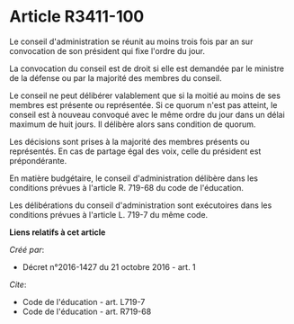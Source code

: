 # Article R3411-100

Le conseil d'administration se réunit au moins trois fois par an sur convocation de son président qui fixe l'ordre du jour. 

La convocation du conseil est de droit si elle est demandée par le ministre de la défense ou par la majorité des membres du
conseil. 

Le conseil ne peut délibérer valablement que si la moitié au moins de ses membres est présente ou représentée. Si ce quorum
n'est pas atteint, le conseil est à nouveau convoqué avec le même ordre du jour dans un délai maximum de huit jours. Il
délibère alors sans condition de quorum. 

Les décisions sont prises à la majorité des membres présents ou représentés. En cas de partage égal des voix, celle du
président est prépondérante. 

En matière budgétaire, le conseil d'administration délibère dans les conditions prévues à l'article R. 719-68 du code de
l'éducation. 

Les délibérations du conseil d'administration sont exécutoires dans les conditions prévues à l'article L. 719-7 du même code.

**Liens relatifs à cet article**

_Créé par_:

  - Décret n°2016-1427 du 21 octobre 2016 - art. 1

_Cite_:

  - Code de l'éducation - art. L719-7
  - Code de l'éducation - art. R719-68
